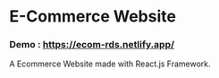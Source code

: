 # E-Commerce Website
### Demo : https://ecom-rds.netlify.app/
A Ecommerce Website made with React.js Framework.

